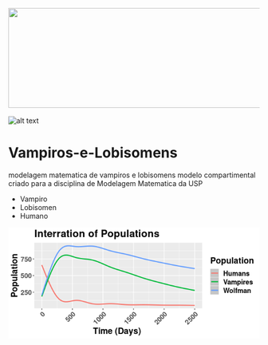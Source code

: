 
<p align="center">
  <img width="600" height="200" src="https://static1.thequizimages.com/wordpress/wp-content/uploads/2018/02/vampire-werewolf-2.jpg?q=50&fit=crop&w=798&h=407">
</p>

![alt text](https://magiaysangre.files.wordpress.com/2010/08/vampiros-y-hombres-lobo.jpg)

# Vampiros-e-Lobisomens

modelagem matematica de vampiros e lobisomens
modelo compartimental criado para a disciplina de Modelagem Matematica da USP
* Vampiro
* Lobisomen
* Humano

![populacoes ao longo do tempo](https://github.com/ncespedesc/Vampiros-e-Lobisomens/blob/master/vampi.png?raw=true)






